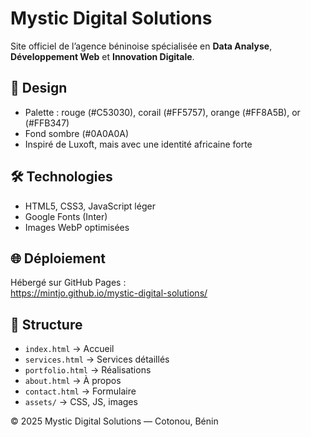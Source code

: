 # Mystic Digital Solutions

Site officiel de l’agence béninoise spécialisée en **Data Analyse**, **Développement Web** et **Innovation Digitale**.

## 🎨 Design
- Palette : rouge (#C53030), corail (#FF5757), orange (#FF8A5B), or (#FFB347)
- Fond sombre (#0A0A0A)
- Inspiré de Luxoft, mais avec une identité africaine forte

## 🛠️ Technologies
- HTML5, CSS3, JavaScript léger
- Google Fonts (Inter)
- Images WebP optimisées

## 🌐 Déploiement
Hébergé sur GitHub Pages :  
https://mintjo.github.io/mystic-digital-solutions/

## 📁 Structure
- `index.html` → Accueil
- `services.html` → Services détaillés
- `portfolio.html` → Réalisations
- `about.html` → À propos
- `contact.html` → Formulaire
- `assets/` → CSS, JS, images

© 2025 Mystic Digital Solutions — Cotonou, Bénin
